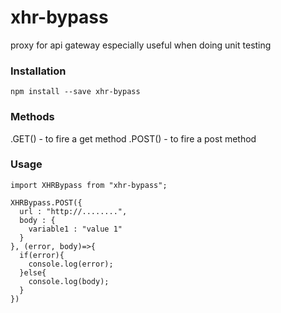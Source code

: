# xhr-bypass
proxy for api gateway especially useful when doing unit testing

### Installation
```
npm install --save xhr-bypass
```
### Methods

.GET() - to fire a get method
.POST() - to fire a post method

### Usage

```
import XHRBypass from "xhr-bypass";

XHRBypass.POST({
  url : "http://........",
  body : {
    variable1 : "value 1"
  }
}, (error, body)=>{
  if(error){
    console.log(error);
  }else{
    console.log(body);
  }
})

```
